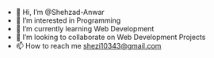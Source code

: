 - 👋 Hi, I’m @Shehzad-Anwar
- 👀 I’m interested in Programming
- 🌱 I’m currently learning Web Development
- 💞️ I’m looking to collaborate on Web Development Projects
- 📫 How to reach me shezi10343@gmail.com

<!---
Shehzad-Anwar/Shehzad-Anwar is a ✨ special ✨ repository because its `README.md` (this file) appears on your GitHub profile.
You can click the Preview link to take a look at your changes.
--->
